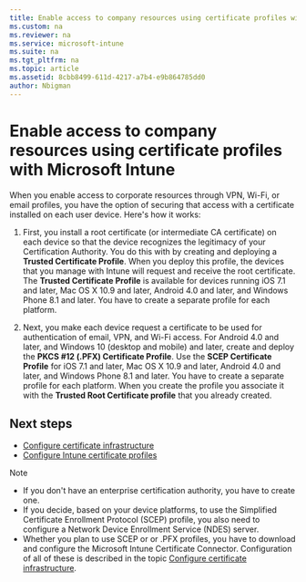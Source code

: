```yaml
---
title: Enable access to company resources using certificate profiles with Microsoft Intune
ms.custom: na
ms.reviewer: na
ms.service: microsoft-intune
ms.suite: na
ms.tgt_pltfrm: na
ms.topic: article
ms.assetid: 8cbb8499-611d-4217-a7b4-e9b864785dd0
author: Nbigman
---
```

# Enable access to company resources using certificate profiles with Microsoft Intune
When you enable access to corporate resources through VPN, Wi-Fi, or email profiles, you have the option of securing that access with a certificate installed on each user device. Here's how it works:

 
1.   First, you install a root certificate (or intermediate CA certificate) on each device so that the device recognizes the legitimacy of your Certification Authority. You do this with by creating and deploying a **Trusted Certificate Profile**. When you deploy this profile, the devices that you manage with Intune will request and receive the root certificate. The **Trusted Certificate Profile** is available for devices running iOS 7.1 and later, Mac OS X 10.9 and later, Android 4.0 and later, and Windows Phone 8.1 and later. You have to create a separate profile for each platform.

2.   Next, you make each device request a certificate to be used for authentication of email, VPN, and Wi-Fi access. For Android 4.0 and later, and Windows 10 (desktop and mobile) and later, create and deploy the **PKCS #12 (.PFX) Certificate Profile**. Use the **SCEP Certificate Profile** for iOS 7.1 and later, Mac OS X 10.9 and later, Android 4.0 and later, and Windows Phone 8.1 and later. You have to create a separate profile for each platform. When you create the profile you associate it with the **Trusted Root Certificate profile** that you already created.

## Next steps
- [Configure certificate infrastructure](Configure-certificate-infrastructure.md)
- [Configure Intune certificate profiles](Configure-Intune-certificate-profiles.md)
> [!NOTE]           
> -    If you don't have an enterprise certification authority, you have to create one. 
>- If you decide, based on your device platforms, to use the Simplified Certificate Enrollment Protocol (SCEP) profile, you also need to configure a Network Device Enrollment Service (NDES) server.
>-  Whether you plan to use SCEP or or .PFX profiles, you have to download and configure the Microsoft Intune Certificate Connector.
> Configuration of all of these is described in the topic [Configure certificate infrastructure](Configure-certificate-infrastructure.md).